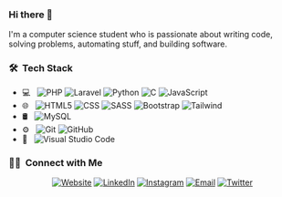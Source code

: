 ### Hi there 👋

I'm a computer science student who is passionate about writing code, solving problems, automating stuff, and building software.

<h3> 🛠 &nbsp;Tech Stack</h3>

- 💻 &nbsp;
  ![PHP](https://img.shields.io/badge/-PHP-333333?style=flat&logo=php)
  ![Laravel](https://img.shields.io/badge/-Laravel-333333?style=flat&logo=laravel)
  ![Python](https://img.shields.io/badge/-Python-333333?style=flat&logo=python)
  ![C](https://img.shields.io/badge/-C-333333?style=flat&logo=c)
  ![JavaScript](https://img.shields.io/badge/-JavaScript-333333?style=flat&logo=javascript)
- 🌐 &nbsp;
  ![HTML5](https://img.shields.io/badge/-HTML5-333333?style=flat&logo=HTML5)
  ![CSS](https://img.shields.io/badge/-CSS-333333?style=flat&logo=CSS3)
  ![SASS](https://img.shields.io/badge/-SASS-333333?style=flat&logo=SASS)
  ![Bootstrap](https://img.shields.io/badge/-Bootstrap-333333?style=flat&logo=bootstrap)
  ![Tailwind](https://img.shields.io/badge/-Tailwind-333333?style=flat&logo=tailwindcss)
  <!-- ![Node.js](https://img.shields.io/badge/-Node.js-333333?style=flat&logo=node.js)
  ![React](https://img.shields.io/badge/-React-333333?style=flat&logo=react) -->
- 🛢 &nbsp;
  ![MySQL](https://img.shields.io/badge/-MySQL-333333?style=flat&logo=mysql)
- ⚙️ &nbsp;
  ![Git](https://img.shields.io/badge/-Git-333333?style=flat&logo=git)
  ![GitHub](https://img.shields.io/badge/-GitHub-333333?style=flat&logo=github)
- 🔧 &nbsp;
  ![Visual Studio Code](https://img.shields.io/badge/-Visual%20Studio%20Code-333333?style=flat&logo=visual-studio-code&logoColor=007ACC)

<h3> 🤝🏻 &nbsp;Connect with Me </h3>

<p align="center">
<a href="https://www.donova-nwebp.com/"><img alt="Website" src="https://img.shields.io/badge/Website-www.donovan-webp.com-blue?style=flat-square&logo=google-chrome"></a>
<a href="https://www.linkedin.com/in/donovanwebp/"><img alt="LinkedIn" src="https://img.shields.io/badge/LinkedIn-Donovan%20Eliosa%20-blue?style=flat-square&logo=linkedin"></a>
<a href="https://www.instagram.com/oswald.tg/"><img alt="Instagram" src="https://img.shields.io/badge/Instagram-oswald.tg-blue?style=flat-square&logo=instagram"></a>
<a href="mailto:donovan.e.tg@gmail.com"><img alt="Email" src="https://img.shields.io/badge/Email-donovan.e.tg@gmail.com-blue?style=flat-square&logo=gmail"></a>
<a href="https://twitter.com/Donovan_webP"><img alt="Twitter" src="https://img.shields.io/badge/Twitter-Donovan_webP-blue?style=flat-square&logo=twitter"></a>
</p>


<!--
**Tackless/Tackless** is a ✨ _special_ ✨ repository because its `README.md` (this file) appears on your GitHub profile.

Here are some ideas to get you started:

- 🔭 I’m currently working on ...
- 🌱 I’m currently learning ...
- 👯 I’m looking to collaborate on ...
- 🤔 I’m looking for help with ...
- 💬 Ask me about ...
- 📫 How to reach me: ...
- 😄 Pronouns: ...
- ⚡ Fun fact: ...
-->
